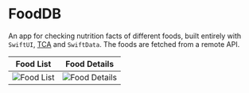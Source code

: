 # FoodDB
An app for checking nutrition facts of different foods, built entirely with `SwiftUI`, [TCA](https://github.com/pointfreeco/swift-composable-architecture) and `SwiftData`. 
The foods are fetched from a remote API.

Food List | Food Details
:-------------------------:|:-------------------------:
![Food List](https://github.com/vykut/FoodDB/assets/29523833/89e1e4a6-554b-4f47-8ec3-2f2dbb10ae48)  |  ![Food Details](https://github.com/vykut/FoodDB/assets/29523833/391384f2-deaa-4cec-a59d-a0f99c5ee509)
